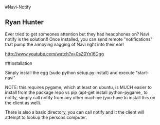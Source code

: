 #Navi-Notify
## Ryan Hunter

Ever tried to get someones attention but they had headphones on? Navi notify is the solution!! Once installed, you can send remote "notifications" that pump the annoying nagging of Navi right into their ear!

http://www.youtube.com/watch?v=0sZ0Yn16Dgg

##Installation

Simply install the egg (sudo python setup.py install) and execute "start-navi"

NOTE: this requires pygame, which at least on ubuntu, is MUCH easier to install from the package repo vs pip (apt-get install python-pygame_
to notify, simply call notify <hostname> from any other machine (you have to install this on the client as well).

There is also a basic directory, you can call notify <name> and it the client will attempt to lookup the persons computer.
